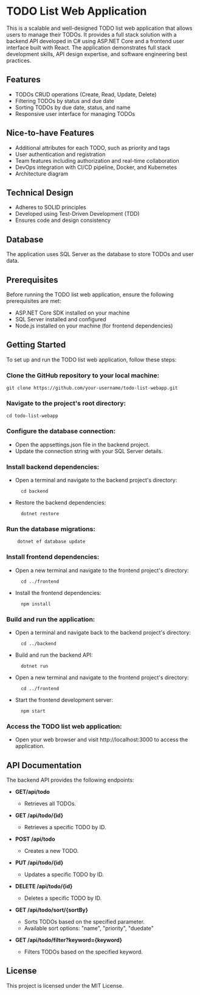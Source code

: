 # **TODO List Web Application**

This is a scalable and well-designed TODO list web application that allows users to manage their TODOs. It provides a full stack solution with a backend API developed in C# using ASP.NET Core and a frontend user interface built with React. The application demonstrates full stack development skills, API design expertise, and software engineering best practices.

## Features
+ TODOs CRUD operations (Create, Read, Update, Delete)
+ Filtering TODOs by status and due date
+ Sorting TODOs by due date, status, and name
+ Responsive user interface for managing TODOs


## Nice-to-have Features
+ Additional attributes for each TODO, such as priority and tags
+ User authentication and registration
+ Team features including authorization and real-time collaboration
+ DevOps integration with CI/CD pipeline, Docker, and Kubernetes
+ Architecture diagram

## Technical Design
+ Adheres to SOLID principles
+ Developed using Test-Driven Development (TDD)
+ Ensures code and design consistency

## Database
The application uses SQL Server as the database to store TODOs and user data.

## Prerequisites
Before running the TODO list web application, ensure the following prerequisites are met:

+ ASP.NET Core SDK installed on your machine
+ SQL Server installed and configured
+ Node.js installed on your machine (for frontend dependencies)


## Getting Started
To set up and run the TODO list web application, follow these steps:

### Clone the GitHub repository to your local machine: 
    
    git clone https://github.com/your-username/todo-list-webapp.git
    

### Navigate to the project's root directory:

    cd todo-list-webapp


### Configure the database connection:

+ Open the appsettings.json file in the backend project.
+ Update the connection string with your SQL Server details.

### Install backend dependencies:

- Open a terminal and navigate to the backend project's directory:
        
        cd backend
        
- Restore the backend dependencies:

        dotnet restore

### Run the database migrations:

        dotnet ef database update

### Install frontend dependencies:

- Open a new terminal and navigate to the frontend project's directory:

        cd ../frontend
        
- Install the frontend dependencies:

        npm install

### Build and run the application:
- Open a terminal and navigate back to the backend project's directory:

        cd ../backend

- Build and run the backend API:

        dotnet run

- Open a new terminal and navigate to the frontend project's directory:

        cd ../frontend


- Start the frontend development server:

        npm start

### Access the TODO list web application:
- Open your web browser and visit http://localhost:3000 to access the application.

## API Documentation
The backend API provides the following endpoints:

+ **GET/api/todo** 
    + Retrieves all TODOs.

+ **GET /api/todo/{id}**
    + Retrieves a specific TODO by ID.

+ **POST /api/todo**
    + Creates a new TODO.

+ **PUT /api/todo/{id}**
   + Updates a specific TODO by ID.

+ **DELETE /api/todo/{id}**
    + Deletes a specific TODO by ID.

+ **GET /api/todo/sort/{sortBy}**
    + Sorts TODOs based on the specified parameter.
    + Available sort options: "name", "priority", "duedate"

+ **GET /api/todo/filter?keyword={keyword}**
    + Filters TODOs based on the specified keyword.


## License
This project is licensed under the MIT License.
